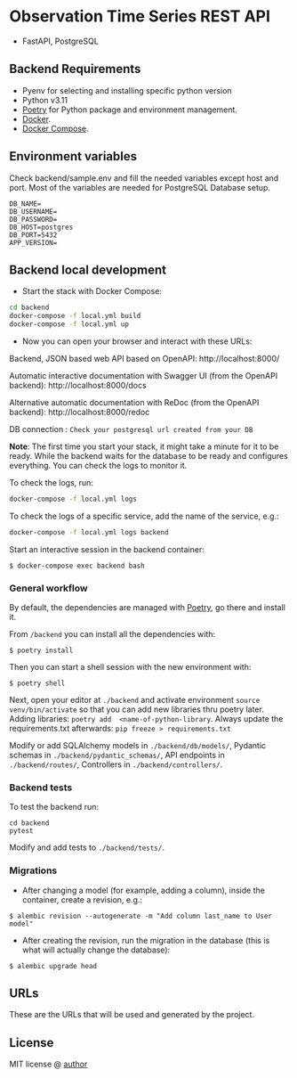 # Observation Time Series REST API
- FastAPI, PostgreSQL

## Backend Requirements

* Pyenv for selecting and installing specific python version
* Python v3.11
* [Poetry](https://python-poetry.org/) for Python package and environment management.
* [Docker](https://www.docker.com/).
* [Docker Compose](https://docs.docker.com/compose/install/).

## Environment variables
  
Check backend/sample.env and fill the needed variables except host and port.
Most of the variables are needed for PostgreSQL Database setup.

```
DB_NAME=
DB_USERNAME=
DB_PASSWORD=
DB_HOST=postgres
DB_PORT=5432
APP_VERSION=
```


## Backend local development

* Start the stack with Docker Compose:

```bash
cd backend
docker-compose -f local.yml build
docker-compose -f local.yml up
```

* Now you can open your browser and interact with these URLs:


Backend, JSON based web API based on OpenAPI: http://localhost:8000/

Automatic interactive documentation with Swagger UI (from the OpenAPI backend): http://localhost:8000/docs

Alternative automatic documentation with ReDoc (from the OpenAPI backend): http://localhost:8000/redoc

DB connection :  `Check your postgresql url created from your DB`


**Note**: The first time you start your stack, it might take a minute for it to be ready. While the backend waits for the database to be ready and configures everything. You can check the logs to monitor it.

To check the logs, run:

```bash
docker-compose -f local.yml logs
```

To check the logs of a specific service, add the name of the service, e.g.:

```bash
docker-compose -f local.yml logs backend
```

Start an interactive session in the backend container:

```console
$ docker-compose exec backend bash
```

### General workflow

By default, the dependencies are managed with [Poetry](https://python-poetry.org/), go there and install it.

From `/backend` you can install all the dependencies with:

```console
$ poetry install
```

Then you can start a shell session with the new environment with:

```console
$ poetry shell
```

Next, open your editor at `./backend` and activate environment 
`source venv/bin/activate` so that you can add new libraries thru poetry later.
Adding libraries: `poetry add  <name-of-python-library`. Always update the requirements.txt
afterwards: `pip freeze > requirements.txt`

Modify or add SQLAlchemy models in `./backend/db/models/`, Pydantic schemas in `./backend/pydantic_schemas/`, API endpoints in `./backend/routes/`, Controllers in `./backend/controllers/`.

### Backend tests

To test the backend run:

```console
cd backend
pytest
```

Modify and add tests to `./backend/tests/`.

### Migrations

* After changing a model (for example, adding a column), inside the container, create a revision, e.g.:

```console
$ alembic revision --autogenerate -m "Add column last_name to User model"
```

* After creating the revision, run the migration in the database (this is what will actually change the database):

```console
$ alembic upgrade head
```

## URLs

These are the URLs that will be used and generated by the project.

## License

MIT license @ [author](author.com)
